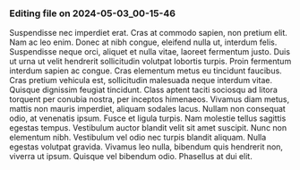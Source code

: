 

### Editing file on 2024-05-03_00-15-46

Suspendisse nec imperdiet erat. Cras at commodo sapien, non pretium elit. Nam ac leo enim. Donec at nibh congue, eleifend nulla ut, interdum felis. Suspendisse neque orci, aliquet et nulla vitae, laoreet fermentum justo. Duis ut urna ut velit hendrerit sollicitudin volutpat lobortis turpis. Proin fermentum interdum sapien ac congue. Cras elementum metus eu tincidunt faucibus. Cras pretium vehicula est, sollicitudin malesuada neque interdum vitae. Quisque dignissim feugiat tincidunt. Class aptent taciti sociosqu ad litora torquent per conubia nostra, per inceptos himenaeos. Vivamus diam metus, mattis non mauris imperdiet, aliquam sodales lacus. Nullam non consequat odio, at venenatis ipsum. Fusce et ligula turpis. Nam molestie tellus sagittis egestas tempus.
Vestibulum auctor blandit velit sit amet suscipit. Nunc non elementum nibh. Vestibulum vel odio nec turpis blandit aliquam. Nulla egestas volutpat gravida. Vivamus leo nulla, bibendum quis hendrerit non, viverra ut ipsum. Quisque vel bibendum odio. Phasellus at dui elit.


